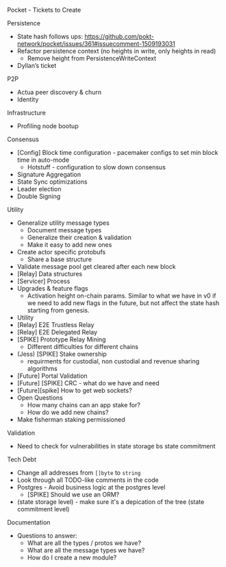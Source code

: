Pocket - Tickets to Create

Persistence

- State hash follows ups: https://github.com/pokt-network/pocket/issues/361#issuecomment-1509193031
- Refactor persistence context (no heights in write, only heights in read)
  - Remove height from PersistenceWriteContext
- Dyllan’s ticket

P2P

- Actua peer discovery & churn
- Identity

Infrastructure

- Profiling node bootup

Consensus

- [Config] Block time configuration - pacemaker configs to set min block time in auto-mode
  - Hotstuff - configuration to slow down consensus
- Signature Aggregation
- State Sync optimizations
- Leader election
- Double Signing

Utility

- Generalize utility message types
  - Document message types
  - Generalize their creation & validation
  - Make it easy to add new ones
- Create actor specific protobufs
  - Share a base structure
- Validate message pool get cleared after each new block
- [Relay] Data structures
- [Servicer] Process
- Upgrades & feature flags
  - Activation height on-chain params. Similar to what we have in v0 if we need to add new flags in the future, but not affect the state hash starting from genesis.
- Utility
- [Relay] E2E Trustless Relay
- [Relay] E2E Delegated Relay
- [SPIKE] Prototype Relay Mining
  - Different difficulties for different chains
- (Jess) [SPIKE] Stake ownership
  - requirments for custodial, non custodial and revenue sharing algorithms
- [Future] Portal Validation
- [Future] [SPIKE] CRC - what do we have and need
- [Future][spike] How to get web sockets?
- Open Questions
  - How many chains can an app stake for?
  - How do we add new chains?
- Make fisherman staking permissioned

Validation

- Need to check for vulnerabilities in state storage bs state commitment

Tech Debt

- Change all addresses from `[]byte` to `string`
- Look through all TODO-like comments in the code
- Postgres - Avoid business logic at the postgres level
  - [SPIKE] Should we use an ORM?
- (state storage level) - make sure it's a depication of the tree (state commitment level)

Documentation

- Questions to answer:
  - What are all the types / protos we have?
  - What are all the message types we have?
  - How do I create a new module?
